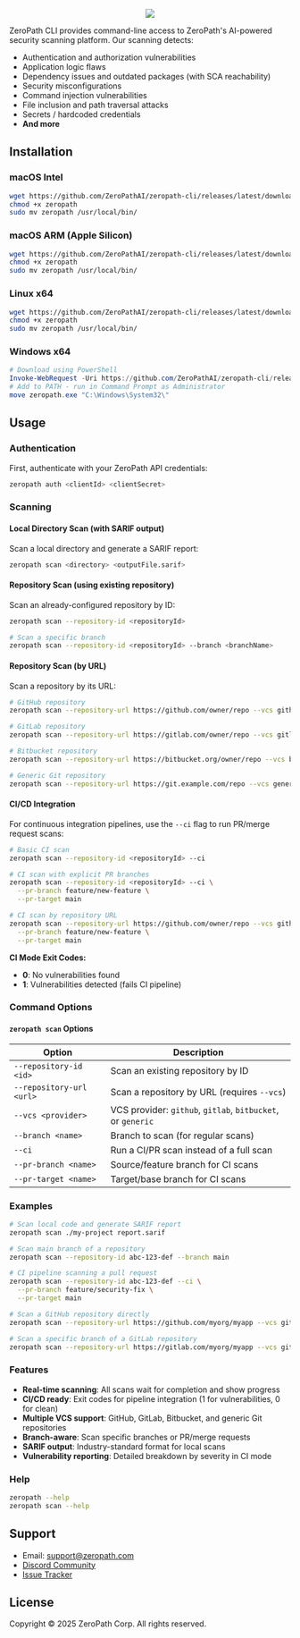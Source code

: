 <p align="center">
  <a href="https://zeropath.com">
    <img src="https://sfo-zp-fe-assets.sfo3.cdn.digitaloceanspaces.com/ZeroPathPatch.svg" />
  </a>
</p>

ZeroPath CLI provides command-line access to ZeroPath's AI-powered security scanning platform. Our scanning detects:
- Authentication and authorization vulnerabilities
- Application logic flaws
- Dependency issues and outdated packages (with SCA reachability)
- Security misconfigurations
- Command injection vulnerabilities
- File inclusion and path traversal attacks
- Secrets / hardcoded credentials
- **And more**

## Installation

### macOS Intel
```bash
wget https://github.com/ZeroPathAI/zeropath-cli/releases/latest/download/zeropath-macos -O zeropath
chmod +x zeropath
sudo mv zeropath /usr/local/bin/
```

### macOS ARM (Apple Silicon)
```bash
wget https://github.com/ZeroPathAI/zeropath-cli/releases/latest/download/zeropath-macos-arm64 -O zeropath
chmod +x zeropath
sudo mv zeropath /usr/local/bin/
```

### Linux x64
```bash
wget https://github.com/ZeroPathAI/zeropath-cli/releases/latest/download/zeropath-linux -O zeropath
chmod +x zeropath
sudo mv zeropath /usr/local/bin/
```

### Windows x64
```powershell
# Download using PowerShell
Invoke-WebRequest -Uri https://github.com/ZeroPathAI/zeropath-cli/releases/latest/download/zeropath-windows.exe -OutFile zeropath.exe
# Add to PATH - run in Command Prompt as Administrator
move zeropath.exe "C:\Windows\System32\"
```

## Usage

### Authentication
First, authenticate with your ZeroPath API credentials:
```bash
zeropath auth <clientId> <clientSecret>
```

### Scanning

#### Local Directory Scan (with SARIF output)
Scan a local directory and generate a SARIF report:
```bash
zeropath scan <directory> <outputFile.sarif>
```

#### Repository Scan (using existing repository)
Scan an already-configured repository by ID:
```bash
zeropath scan --repository-id <repositoryId>

# Scan a specific branch
zeropath scan --repository-id <repositoryId> --branch <branchName>
```

#### Repository Scan (by URL)
Scan a repository by its URL:
```bash
# GitHub repository
zeropath scan --repository-url https://github.com/owner/repo --vcs github

# GitLab repository
zeropath scan --repository-url https://gitlab.com/owner/repo --vcs gitlab

# Bitbucket repository
zeropath scan --repository-url https://bitbucket.org/owner/repo --vcs bitbucket

# Generic Git repository
zeropath scan --repository-url https://git.example.com/repo --vcs generic
```

#### CI/CD Integration
For continuous integration pipelines, use the `--ci` flag to run PR/merge request scans:
```bash
# Basic CI scan
zeropath scan --repository-id <repositoryId> --ci

# CI scan with explicit PR branches
zeropath scan --repository-id <repositoryId> --ci \
  --pr-branch feature/new-feature \
  --pr-target main

# CI scan by repository URL
zeropath scan --repository-url https://github.com/owner/repo --vcs github --ci \
  --pr-branch feature/new-feature \
  --pr-target main
```

**CI Mode Exit Codes:**
- **0**: No vulnerabilities found
- **1**: Vulnerabilities detected (fails CI pipeline)

### Command Options

#### `zeropath scan` Options

| Option | Description |
|--------|-------------|
| `--repository-id <id>` | Scan an existing repository by ID |
| `--repository-url <url>` | Scan a repository by URL (requires `--vcs`) |
| `--vcs <provider>` | VCS provider: `github`, `gitlab`, `bitbucket`, or `generic` |
| `--branch <name>` | Branch to scan (for regular scans) |
| `--ci` | Run a CI/PR scan instead of a full scan |
| `--pr-branch <name>` | Source/feature branch for CI scans |
| `--pr-target <name>` | Target/base branch for CI scans |

### Examples

```bash
# Scan local code and generate SARIF report
zeropath scan ./my-project report.sarif

# Scan main branch of a repository
zeropath scan --repository-id abc-123-def --branch main

# CI pipeline scanning a pull request
zeropath scan --repository-id abc-123-def --ci \
  --pr-branch feature/security-fix \
  --pr-target main

# Scan a GitHub repository directly
zeropath scan --repository-url https://github.com/myorg/myapp --vcs github

# Scan a specific branch of a GitLab repository
zeropath scan --repository-url https://gitlab.com/myorg/myapp --vcs gitlab --branch develop
```

### Features

- **Real-time scanning**: All scans wait for completion and show progress
- **CI/CD ready**: Exit codes for pipeline integration (1 for vulnerabilities, 0 for clean)
- **Multiple VCS support**: GitHub, GitLab, Bitbucket, and generic Git repositories
- **Branch-aware**: Scan specific branches or PR/merge requests
- **SARIF output**: Industry-standard format for local scans
- **Vulnerability reporting**: Detailed breakdown by severity in CI mode

### Help
```bash
zeropath --help
zeropath scan --help
```

## Support
- Email: support@zeropath.com
- [Discord Community](https://discord.gg/ZRqDvZ6qjJ)
- [Issue Tracker](https://github.com/ZeroPathAI/zeropath-cli/issues)

## License
Copyright © 2025 ZeroPath Corp. All rights reserved.
